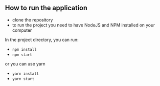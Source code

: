 ## How to run the application

- clone the repository
- to run the project you need to have NodeJS and NPM installed on your computer

 In the project directory, you can run:

- `npm install`
- `npm start`

or you can use yarn

- `yarn install`
- `yarn start`
